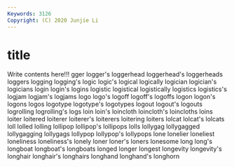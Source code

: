 ```yaml
---
Keywords: 3126
Copyright: (C) 2020 Junjie Li
---
```


# title

Write contents here!!!
gger 
logger's 
loggerhead 
loggerhead's 
loggerheads 
loggers
logging 
logging's 
logic 
logic's 
logical 
logically 
logician 
logician's 
logicians 
login
login's 
logins 
logistic 
logistical 
logistically 
logistics 
logistics's 
logjam 
logjam's 
logjams
logo 
logo's 
logoff 
logoff's 
logoffs 
logon 
logon's 
logons 
logos 
logotype
logotype's 
logotypes 
logout 
logout's 
logouts 
logrolling 
logrolling's 
logs 
loin 
loin's
loincloth 
loincloth's 
loincloths 
loins 
loiter 
loitered 
loiterer 
loiterer's 
loiterers 
loitering
loiters 
lolcat 
lolcat's 
lolcats 
loll 
lolled 
lolling 
lollipop 
lollipop's 
lollipops
lolls 
lollygag 
lollygagged 
lollygagging 
lollygags 
lollypop 
lollypop's 
lollypops 
lone 
lonelier
loneliest 
loneliness 
loneliness's 
lonely 
loner 
loner's 
loners 
lonesome 
long 
long's
longboat 
longboat's 
longboats 
longed 
longer 
longest 
longevity 
longevity's 
longhair 
longhair's
longhairs 
longhand 
longhand's 
longhorn 
